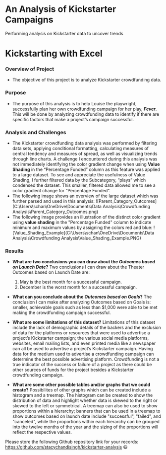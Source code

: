 # An Analysis of Kickstarter Campaigns
Performing analysis on Kickstarter data to uncover trends
# Kickstarting with Excel

### Overview of Project
- The objective of this project is to analyze Kickstarter crowdfunding data.

### Purpose
- The purpose of this analysis is to help Louise the playwright, successfully plan her own crowdfunding campaign for her play, ***Fever***. This will be done by analyzing crowdfunding data to identify if there are specific factors that make a project’s campaign successful. 

### Analysis and Challenges
- The Kickstarter crowdfunding data analysis was performed by filtering data sets, applying conditional formatting, calculating measures of central tendency and measures of spread, as well as visualizing trends through line charts. A challenge I encountered during this analysis was not immediately identifying the color gradient change when using **Value Shading** in the “Percentage Funded” column as this feature was applied to a large dataset. To see and appreciate the usefulness of Value Shading, I further filtered data by the Subcategory, “plays” which condensed the dataset. This smaller, filtered data allowed me to see a color gradient change for “Percentage Funded”. 
- The following image shows an overview of the large dataset which was further parsed and used in this analysis: ![Parent_Category_Outcomes](C:\Users\schan\OneDrive\Documents\Data Analysis\Crowdfunding Analysis\Parent_Category_Outcomes.png)
- The following image provides an illustration of the distinct color gradient using **value shading** in the "Percentage Funded" column to indicate minimum and maximum values by assigning the colors red and blue: ![Value_Shading_Example](C:\Users\schan\OneDrive\Documents\Data Analysis\Crowdfunding Analysis\Value_Shading_Example.PNG)

### Results

- **What are two conclusions you can draw about the *Outcomes based on Launch Date*?**
   Two conclusions I can draw about the Theater Outcomes based on Launch Date are: 
    1. May is the best month for a successful campaign.
    2. December is the worst month for a successful campaign.  

- **What can you conclude about the *Outcomes based on Goals*?**
  The conclusion I can make after analyzing Outcomes based on Goals is: smaller, achievable goals such as less than $1,000 were able to be met making the crowdfunding campaign successful.  

- **What are some limitations of this dataset?**
  Limitations of this dataset include the lack of demographic details of the backers and the exclusion of data for the platforms or resources that were used to advertise a project’s Kickstarter campaign; the various social media platforms, websites, email mailing lists, and even printed media like a newspaper can all be used to advertise a project’s Kickstarter campaign. Having data for the medium used to advertise a crowdfunding campaign can determine the best possible advertising platform. Crowdfunding is not a true indicator of the success or failure of a project as there could be other sources of funds for the project besides a Kickstarter crowdfunding campaign. 

- **What are some other possible tables and/or graphs that we could create?**
  Possibilites of other graphs which can be created include a histogram and a treemap. The histogram can be created to show the distribution of data and highlight whether data is skewed to the right or skewed to the left or symmetrical. A treemap can also be used to show proportions within a hierarchy; banners that can be used in a treemap to show outcomes based on launch date include "successful", "failed", and "canceled", while the proportions within each hierarchy can be grouped into the twelve months of the year and the sizing of the proportions will reflect the respective values.

Please store the following Github repository link for your records: https://github.com/stacychandisingh/kickstarter-analysis :smiley:
